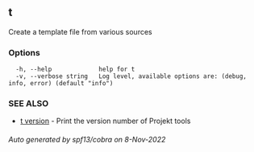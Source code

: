 ## t

Create a template file from various sources

### Options

```
  -h, --help             help for t
  -v, --verbose string   Log level, available options are: (debug, info, error) (default "info")
```

### SEE ALSO

* [t version](t_version.md)	 - Print the version number of Projekt tools

###### Auto generated by spf13/cobra on 8-Nov-2022
